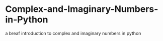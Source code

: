 # Complex-and-Imaginary-Numbers-in-Python
a breaf introduction to complex and imaginary numbers in python
